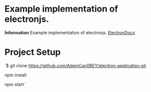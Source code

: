 # Example implementation of electronjs.

**İnformation**
Example implementation of electronjs.
[ElectronDocs](https://www.electronjs.org/docs)

# Project Setup
`$ git clone https://github.com/AdemCan0BEY/electron-application.git

npm install

npm start`
